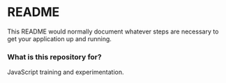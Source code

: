 # README #

This README would normally document whatever steps are necessary to get your application up and running.

### What is this repository for? ###
JavaScript training and experimentation. 

